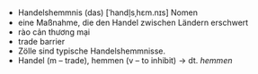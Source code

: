 - Handelshemmnis (das)	[ˈhandl̩sˌhɛm.nɪs]	Nomen	
- eine Maßnahme, die den Handel zwischen Ländern erschwert
- rào cản thương mại
- trade barrier
- Zölle sind typische Handelshemmnisse.
- Handel (m – trade), hemmen (v – to inhibit)	→ dt. *hemmen*